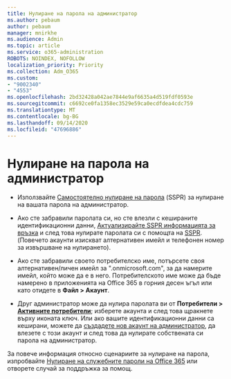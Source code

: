 ```yaml
---
title: Нулиране на парола на администратор
ms.author: pebaum
author: pebaum
manager: mnirkhe
ms.audience: Admin
ms.topic: article
ms.service: o365-administration
ROBOTS: NOINDEX, NOFOLLOW
localization_priority: Priority
ms.collection: Adm_O365
ms.custom:
- "9002340"
- "4553"
ms.openlocfilehash: 2bd32428a042ae7844e9af6635a4d519fdf0593e
ms.sourcegitcommit: c6692ce0fa1358ec3529e59ca0ecdfdea4cdc759
ms.translationtype: MT
ms.contentlocale: bg-BG
ms.lasthandoff: 09/14/2020
ms.locfileid: "47696886"
---
```

# <a name="admin-password-reset"></a>Нулиране на парола на администратор

- Използвайте [Самостоятелно нулиране на парола](https://passwordreset.microsoftonline.com/) (SSPR) за нулиране на вашата парола на администратор.

- Ако сте забравили паролата си, но сте влезли с кешираните идентификационни данни, [Актуализирайте SSPR информацията за връзка](https://go.microsoft.com/fwlink/?linkid=849451) и след това нулирате паролата си с помощта на [SSPR](https://passwordreset.microsoftonline.com/).  (Повечето акаунти изискват алтернативен имейл и телефонен номер за извършване на нулирането).

- Ако сте забравили своето потребителско име, потърсете своя алтернативен/личен имейл за ".onmicrosoft.com", за да намерите имейл, който може да е в него.  Потребителското име може да бъде намерено в приложенията на Office 365 в горния десен ъгъл или като отидете в **Файл > Акаунт**.

- Друг администратор може да нулира паролата ви от **Потребители > [Активните потребители](https://portal.office.com/adminportal/home#/users)**; изберете акаунта и след това щракнете върху иконата ключ.  Или ако вашите идентификационни данни са кеширани, можете да [създадете нов акаунт на администратор](https://portal.office.com/adminportal/home#/users), да влезете с този акаунт и след това да нулирате собствената си парола на администратор.

За повече информация относно сценариите за нулиране на парола, изпробвайте [Нулиране на служебните пароли на Office 365](https://docs.microsoft.com/microsoft-365/admin/add-users/reset-passwords) или отворете случай за поддръжка за помощ.
